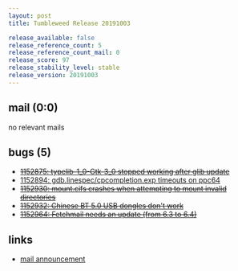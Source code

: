 ```yaml
---
layout: post
title: Tumbleweed Release 20191003

release_available: false
release_reference_count: 5
release_reference_count_mail: 0
release_score: 97
release_stability_level: stable
release_version: 20191003
---
```


## mail (0:0)

no relevant mails

## bugs (5)

<!--more-->

- ~~[1152875: typelib-1_0-Gtk-3_0 stopped working after glib update](https://bugzilla.opensuse.org/show_bug.cgi?id=1152875)~~
- [1152894: gdb.linespec/cpcompletion.exp timeouts on ppc64](https://bugzilla.opensuse.org/show_bug.cgi?id=1152894)
- ~~[1152930: mount.cifs crashes when attempting to mount invalid directories](https://bugzilla.opensuse.org/show_bug.cgi?id=1152930)~~
- ~~[1152932: Chinese BT 5.0 USB dongles don't work](https://bugzilla.opensuse.org/show_bug.cgi?id=1152932)~~
- ~~[1152964: Fetchmail needs an update (from 6.3 to 6.4)](https://bugzilla.opensuse.org/show_bug.cgi?id=1152964)~~



## links

- [mail announcement](https://lists.opensuse.org/opensuse-factory/2019-10/msg00055.html)
